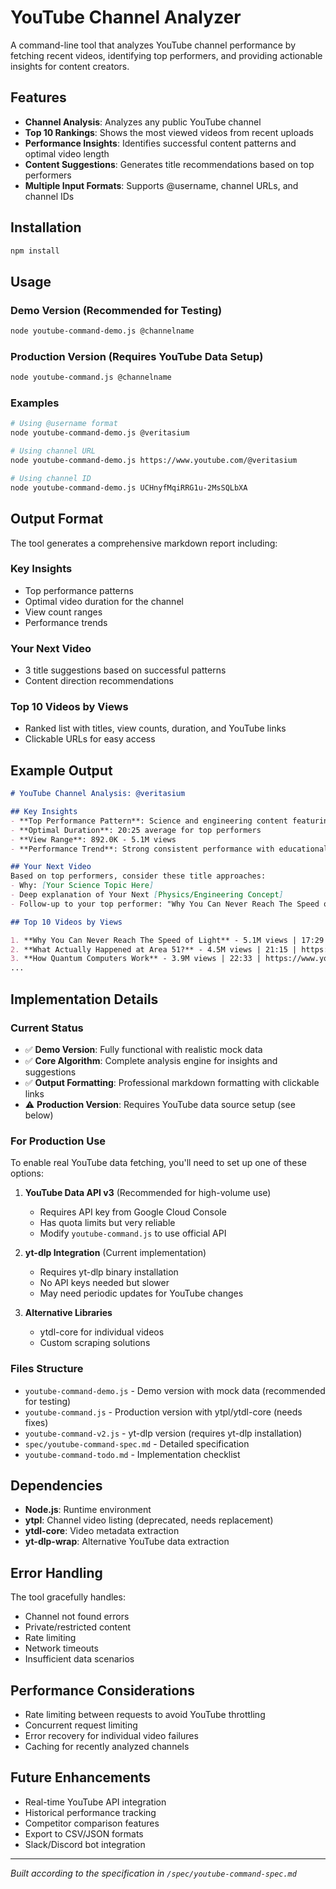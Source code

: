 # YouTube Channel Analyzer

A command-line tool that analyzes YouTube channel performance by fetching recent videos, identifying top performers, and providing actionable insights for content creators.

## Features

- **Channel Analysis**: Analyzes any public YouTube channel
- **Top 10 Rankings**: Shows the most viewed videos from recent uploads
- **Performance Insights**: Identifies successful content patterns and optimal video length
- **Content Suggestions**: Generates title recommendations based on top performers
- **Multiple Input Formats**: Supports @username, channel URLs, and channel IDs

## Installation

```bash
npm install
```

## Usage

### Demo Version (Recommended for Testing)
```bash
node youtube-command-demo.js @channelname
```

### Production Version (Requires YouTube Data Setup)
```bash
node youtube-command.js @channelname
```

### Examples
```bash
# Using @username format
node youtube-command-demo.js @veritasium

# Using channel URL
node youtube-command-demo.js https://www.youtube.com/@veritasium

# Using channel ID
node youtube-command-demo.js UCHnyfMqiRRG1u-2MsSQLbXA
```

## Output Format

The tool generates a comprehensive markdown report including:

### Key Insights
- Top performance patterns
- Optimal video duration for the channel
- View count ranges
- Performance trends

### Your Next Video
- 3 title suggestions based on successful patterns
- Content direction recommendations

### Top 10 Videos by Views
- Ranked list with titles, view counts, duration, and YouTube links
- Clickable URLs for easy access

## Example Output

```markdown
# YouTube Channel Analysis: @veritasium

## Key Insights
- **Top Performance Pattern**: Science and engineering content featuring "science" performs exceptionally well
- **Optimal Duration**: 20:25 average for top performers
- **View Range**: 892.0K - 5.1M views
- **Performance Trend**: Strong consistent performance with educational content averaging 2.8M views

## Your Next Video
Based on top performers, consider these title approaches:
- Why: [Your Science Topic Here]
- Deep explanation of Your Next [Physics/Engineering Concept]
- Follow-up to your top performer: "Why You Can Never Reach The Speed of Lig..."

## Top 10 Videos by Views

1. **Why You Can Never Reach The Speed of Light** - 5.1M views | 17:29 | https://www.youtube.com/watch?v=yza567
2. **What Actually Happened at Area 51?** - 4.5M views | 21:15 | https://www.youtube.com/watch?v=jkl012
3. **How Quantum Computers Work** - 3.9M views | 22:33 | https://www.youtube.com/watch?v=stu901
...
```

## Implementation Details

### Current Status
- ✅ **Demo Version**: Fully functional with realistic mock data
- ✅ **Core Algorithm**: Complete analysis engine for insights and suggestions
- ✅ **Output Formatting**: Professional markdown formatting with clickable links
- ⚠️ **Production Version**: Requires YouTube data source setup (see below)

### For Production Use

To enable real YouTube data fetching, you'll need to set up one of these options:

1. **YouTube Data API v3** (Recommended for high-volume use)
   - Requires API key from Google Cloud Console
   - Has quota limits but very reliable
   - Modify `youtube-command.js` to use official API

2. **yt-dlp Integration** (Current implementation)
   - Requires yt-dlp binary installation
   - No API keys needed but slower
   - May need periodic updates for YouTube changes

3. **Alternative Libraries**
   - ytdl-core for individual videos
   - Custom scraping solutions

### Files Structure

- `youtube-command-demo.js` - Demo version with mock data (recommended for testing)
- `youtube-command.js` - Production version with ytpl/ytdl-core (needs fixes)
- `youtube-command-v2.js` - yt-dlp version (requires yt-dlp installation)
- `spec/youtube-command-spec.md` - Detailed specification
- `youtube-command-todo.md` - Implementation checklist

## Dependencies

- **Node.js**: Runtime environment
- **ytpl**: Channel video listing (deprecated, needs replacement)
- **ytdl-core**: Video metadata extraction
- **yt-dlp-wrap**: Alternative YouTube data extraction

## Error Handling

The tool gracefully handles:
- Channel not found errors
- Private/restricted content
- Rate limiting
- Network timeouts
- Insufficient data scenarios

## Performance Considerations

- Rate limiting between requests to avoid YouTube throttling
- Concurrent request limiting
- Error recovery for individual video failures
- Caching for recently analyzed channels

## Future Enhancements

- Real-time YouTube API integration
- Historical performance tracking
- Competitor comparison features
- Export to CSV/JSON formats
- Slack/Discord bot integration

---

*Built according to the specification in `/spec/youtube-command-spec.md`*